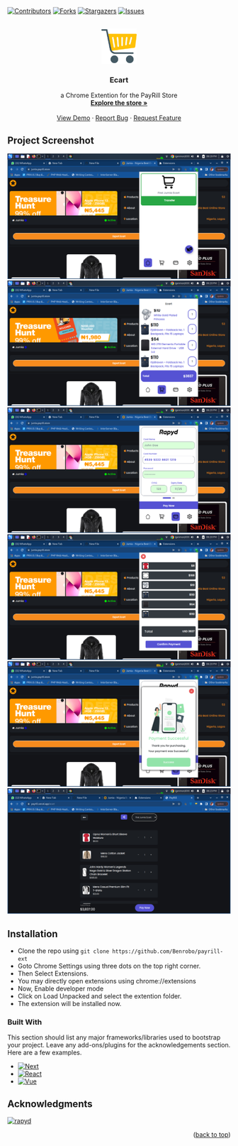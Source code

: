 <!-- Improved compatibility of back to top link: See: https://github.com/Benrobo/payrill-ext/pull/73 -->
<a name="readme-top"></a>
<!--
*** Thanks for checking out the Best-README-Template. If you have a suggestion
*** that would make this better, please fork the repo and create a pull request
*** or simply open an issue with the tag "enhancement".
*** Don't forget to give the project a star!
*** Thanks again! Now go create something AMAZING! :D
-->



<!-- PROJECT SHIELDS -->
<!--
*** I'm using markdown "reference style" links for readability.
*** Reference links are enclosed in brackets [ ] instead of parentheses ( ).
*** See the bottom of this document for the declaration of the reference variables
*** for contributors-url, forks-url, etc. This is an optional, concise syntax you may use.
*** https://www.markdownguide.org/basic-syntax/#reference-style-links
-->
[![Contributors][contributors-shield]][contributors-url]
[![Forks][forks-shield]][forks-url]
[![Stargazers][stars-shield]][stars-url]
[![Issues][issues-shield]][issues-url]


<!-- PROJECT LOGO -->
<br />
<div align="center">
  <a href="https://github.com/Benrobo/payrill-ext/chrome">
    <img src="https://raw.githubusercontent.com/Benrobo/payrill-ext/chrome/icons/128.png" alt="Logo" width="80" height="80">
  </a>

  <h3 align="center">Ecart</h3>

  <p align="center">
    a Chrome Extention for the PayRill Store
    <br />
    <a href="https://jumia.payrill.store"><strong>Explore the store »</strong></a>
    <br />
    <br />
    <a href="https://walmart.payrill.store">View Demo</a>
    ·
    <a href="https://github.com/Benrobo/payrill-ext/issues">Report Bug</a>
    ·
    <a href="https://github.com/Benrobo/payrill-ext/issues">Request Feature</a>
  </p>
</div>


<!-- ABOUT THE PROJECT -->
## Project Screenshot

[![Product Name Screen Shot][product-screenshot]](https://github.com/Benrobo/payrill-ext)
[![Product Name Screen Shot][product-screenshot1]](https://github.com/Benrobo/payrill-ext)
[![Product Name Screen Shot][product-screenshot2]](https://github.com/Benrobo/payrill-ext)
[![Product Name Screen Shot][product-screenshot3]](https://github.com/Benrobo/payrill-ext)
[![Product Name Screen Shot][product-screenshot4]](https://github.com/Benrobo/payrill-ext)
[![Product Name Screen Shot][product-screenshot5]](https://github.com/Benrobo/payrill-ext)

## Installation

 * Clone the repo using
    ```git clone https://github.com/Benrobo/payrill-ext```
 * Goto Chrome Settings using three dots on the top right corner.
 * Then Select Extensions.
 * You may directly open extensions using chrome://extensions
 * Now, Enable developer mode
 * Click on Load Unpacked and select the extention folder.
 * The extension will be installed now.


### Built With

This section should list any major frameworks/libraries used to bootstrap your project. Leave any add-ons/plugins for the acknowledgements section. Here are a few examples.

* [![Next][Next.js]][Next-url]
* [![React][React.js]][React-url]
* [![Vue][Vue.js]][Vue-url]

<!-- ACKNOWLEDGMENTS -->
## Acknowledgments

[![rapyd][rapyd]][rapyd]

<p align="right">(<a href="#readme-top">back to top</a>)</p>



<!-- MARKDOWN LINKS & IMAGES -->
<!-- https://www.markdownguide.org/basic-syntax/#reference-style-links -->
[contributors-shield]: https://img.shields.io/github/contributors/Benrobo/payrill-ext.svg?style=for-the-badge
[contributors-url]: https://github.com/Benrobo/payrill-ext/graphs/contributors
[forks-shield]: https://img.shields.io/github/forks/Benrobo/payrill-ext.svg?style=for-the-badge
[forks-url]: https://github.com/Benrobo/payrill-ext/network/members
[stars-shield]: https://img.shields.io/github/stars/Benrobo/payrill-ext.svg?style=for-the-badge
[stars-url]: https://github.com/Benrobo/payrill-ext/stargazers
[issues-shield]: https://img.shields.io/github/issues/Benrobo/payrill-ext.svg?style=for-the-badge
[issues-url]: https://github.com/Benrobo/payrill-ext/issues
[license-shield]: https://img.shields.io/github/license/Benrobo/payrill-ext.svg?style=for-the-badge
[license-url]: https://github.com/Benrobo/payrill-ext/blob/master/LICENSE.txt
[product-screenshot]: https://github.com/Benrobo/payrill-ext/blob/chrome/screenshots/Screenshot_2022-09-19_13_19_46.png?raw=true
[product-screenshot1]: https://github.com/Benrobo/payrill-ext/blob/chrome/screenshots/Screenshot_2022-09-19_13_20_20.png?raw=true
[product-screenshot2]: https://github.com/Benrobo/payrill-ext/blob/chrome/screenshots/Screenshot_2022-09-19_13_20_31.png?raw=true
[product-screenshot3]: https://github.com/Benrobo/payrill-ext/blob/chrome/screenshots/Screenshot_2022-09-19_13_20_43.png?raw=true
[product-screenshot4]: https://github.com/Benrobo/payrill-ext/blob/chrome/screenshots/Screenshot_2022-09-19_13_20_50.png?raw=true
[product-screenshot5]: https://github.com/Benrobo/payrill-ext/blob/chrome/screenshots/Screenshot_2022-09-19_13_23_23.png?raw=true
[rapyd]: https://aws1.discourse-cdn.com/business6/uploads/rapyd/original/2X/7/7016017995555d83660484c92c2400e2c242c2bb.png
[Next.js]: https://img.shields.io/badge/html-000000?style=for-the-badge&logo=html&logoColor=white
[Next-url]: https://html5.org/
[React.js]: https://img.shields.io/badge/css-20232A?style=for-the-badge&logo=css&logoColor=61DAFB
[React-url]: https://reactjs.org/
[Vue.js]: https://img.shields.io/badge/js-35495E?style=for-the-badge&logo=js&logoColor=4FC08D
[Vue-url]: https://vuejs.org/
[Angular.io]: https://img.shields.io/badge/Angular-DD0031?style=for-the-badge&logo=angular&logoColor=white
[Angular-url]: https://angular.io/
[Svelte.dev]: https://img.shields.io/badge/Svelte-4A4A55?style=for-the-badge&logo=svelte&logoColor=FF3E00
[Svelte-url]: https://svelte.dev/
[Laravel.com]: https://img.shields.io/badge/Laravel-FF2D20?style=for-the-badge&logo=laravel&logoColor=white
[Laravel-url]: https://laravel.com
[Bootstrap.com]: https://img.shields.io/badge/Bootstrap-563D7C?style=for-the-badge&logo=bootstrap&logoColor=white
[Bootstrap-url]: https://getbootstrap.com
[JQuery.com]: https://img.shields.io/badge/jQuery-0769AD?style=for-the-badge&logo=jquery&logoColor=white
[JQuery-url]: https://jquery.com 

